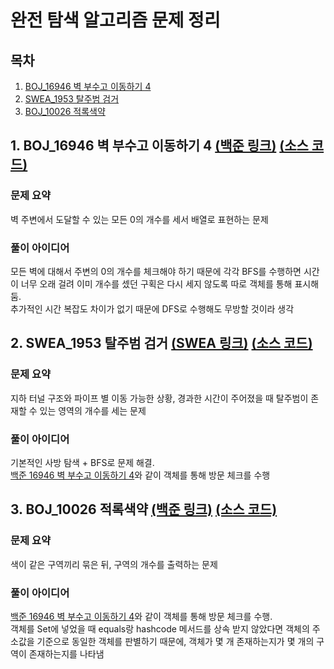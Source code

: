 # 완전 탐색 알고리즘 문제 정리

## 목차

1. [BOJ_16946 벽 부수고 이동하기 4](#1-boj_16946-벽-부수고-이동하기-4-백준-링크-소스-코드)
2. [SWEA_1953 탈주범 검거](#2-swea_1953-탈주범-검거-swea-링크-소스-코드)
3. [BOJ_10026 적록색약](#3-boj_10026-적록색약-백준-링크-소스-코드)

## 1. BOJ_16946 벽 부수고 이동하기 4 [(백준 링크)](https://www.acmicpc.net/problem/16946) [(소스 코드)](https://github.com/rldnjs7723/CodingTest/blob/main/BOJ/16000/Main_16946.java)

### 문제 요약

벽 주변에서 도달할 수 있는 모든 0의 개수를 세서 배열로 표현하는 문제

### 풀이 아이디어

모든 벽에 대해서 주변의 0의 개수를 체크해야 하기 때문에 각각 BFS를 수행하면 시간이 너무 오래 걸려 이미 개수를 셌던 구획은 다시 세지 않도록 따로 객체를 통해 표시해 둠.  
추가적인 시간 복잡도 차이가 없기 때문에 DFS로 수행해도 무방할 것이라 생각

## 2. SWEA_1953 탈주범 검거 [(SWEA 링크)](https://swexpertacademy.com/main/code/problem/problemDetail.do?contestProbId=AV5PpLlKAQ4DFAUq) [(소스 코드)](https://github.com/rldnjs7723/CodingTest/blob/main/SWEA/1000/Solution_1953.java)

### 문제 요약

지하 터널 구조와 파이프 별 이동 가능한 상황, 경과한 시간이 주어졌을 때 탈주범이 존재할 수 있는 영역의 개수를 세는 문제

### 풀이 아이디어

기본적인 사방 탐색 + BFS로 문제 해결.  
[백준 16946 벽 부수고 이동하기 4](#1-boj_16946-벽-부수고-이동하기-4-백준-링크-소스-코드)와 같이 객체를 통해 방문 체크를 수행

## 3. BOJ_10026 적록색약 [(백준 링크)](https://www.acmicpc.net/problem/10026) [(소스 코드)](https://github.com/rldnjs7723/CodingTest/blob/main/BOJ/10000/Main_10026.java)

### 문제 요약

색이 같은 구역끼리 묶은 뒤, 구역의 개수를 출력하는 문제

### 풀이 아이디어

[백준 16946 벽 부수고 이동하기 4](#1-boj_16946-벽-부수고-이동하기-4-백준-링크-소스-코드)와 같이 객체를 통해 방문 체크를 수행.  
객체를 Set에 넣었을 때 equals랑 hashcode 메서드를 상속 받지 않았다면 객체의 주소값을 기준으로 동일한 객체를 판별하기 때문에, 객체가 몇 개 존재하는지가 몇 개의 구역이 존재하는지를 나타냄

